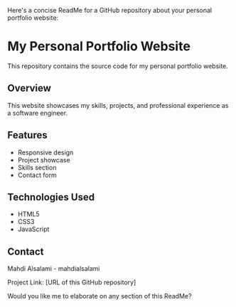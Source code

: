 Here's a concise ReadMe for a GitHub repository about your personal portfolio website:

# My Personal Portfolio Website

This repository contains the source code for my personal portfolio website.

## Overview

This website showcases my skills, projects, and professional experience as a software engineer.

## Features

- Responsive design
- Project showcase
- Skills section
- Contact form


## Technologies Used

- HTML5
- CSS3
- JavaScript

## Contact

Mahdi Alsalami - mahdialsalami

Project Link: [URL of this GitHub repository]

Would you like me to elaborate on any section of this ReadMe?

